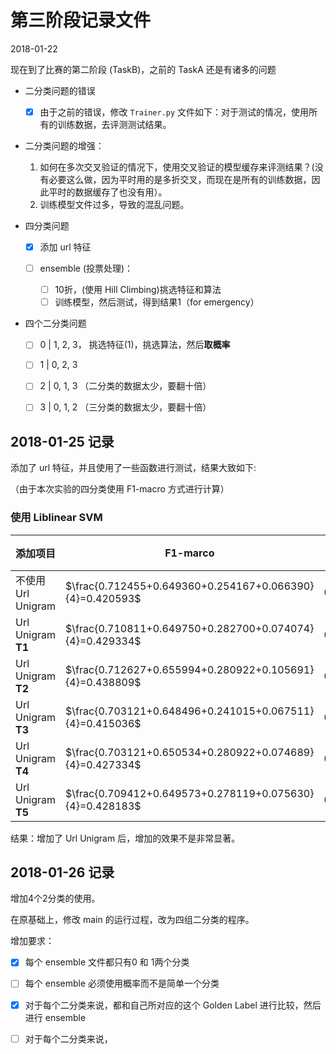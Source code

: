 # 第三阶段记录文件

2018-01-22

现在到了比赛的第二阶段 (TaskB)，之前的 TaskA 还是有诸多的问题

* 二分类问题的错误

  -[x] 由于之前的错误，修改 `Trainer.py` 文件如下：对于测试的情况，使用所有的训练数据，去评测测试结果。

* 二分类问题的增强：

  1. 如何在多次交叉验证的情况下，使用交叉验证的模型缓存来评测结果？(没有必要这么做，因为平时用的是多折交叉，而现在是所有的训练数据，因此平时的数据缓存了也没有用）。
  2. 训练模型文件过多，导致的混乱问题。

* 四分类问题

  -[x] 添加 url 特征


  -[ ] ensemble (投票处理)：
       -[ ] 10折，(使用 Hill Climbing)挑选特征和算法
       -[ ] 训练模型，然后测试，得到结果1（for emergency）

* 四个二分类问题

  -[ ] 0 | 1, 2, 3， 挑选特征(1)，挑选算法，然后**取概率**
  -[ ] 1 | 0, 2, 3
  -[ ] 2 | 0, 1, 3 （二分类的数据太少，要翻十倍）
  -[ ] 3 | 0, 1, 2 （三分类的数据太少，要翻十倍）


## 2018-01-25 记录

添加了 url 特征，并且使用了一些函数进行测试，结果大致如下:

（由于本次实验的四分类使用 F1-macro 方式进行计算）

### 使用 Liblinear SVM

| 添加项目               | F1-marco                                 | 再次运行结果如下   |
| ------------------ | ---------------------------------------- | ---------- |
| 不使用 Url Unigram    | $\frac{0.712455+0.649360+0.254167+0.066390}{4}=0.420593$ | $0.432609$ |
| Url Unigram **T1** | $\frac{0.710811+0.649750+0.282700+0.074074}{4}=0.429334$ | $0.421364$ |
| Url Unigram **T2** | $\frac{0.712627+0.655994+0.280922+0.105691}{4}=0.438809$ | $0.433040$ |
| Url Unigram **T3** | $\frac{0.703121+0.648496+0.241015+0.067511}{4}=0.415036$ | $0.430181$ |
| Url Unigram **T4** | $\frac{0.703121+0.650534+0.280922+0.074689}{4}=0.427334$ | $0.424290$ |
| Url Unigram **T5** | $\frac{0.709412+0.649573+0.278119+0.075630}{4}=0.428183$ | $0.426313$ |

结果：增加了 Url Unigram 后，增加的效果不是非常显著。

## 2018-01-26 记录

增加4个2分类的使用。



在原基础上，修改 main 的运行过程，改为四组二分类的程序。

增加要求：

-[x] 每个 ensemble 文件都只有0 和 1两个分类


-[ ] 每个 ensemble 必须使用概率而不是简单一个分类


-[x] 对于每个二分类来说，都和自己所对应的这个 Golden Label 进行比较，然后进行 ensemble


-[ ] 对于每个二分类来说，

